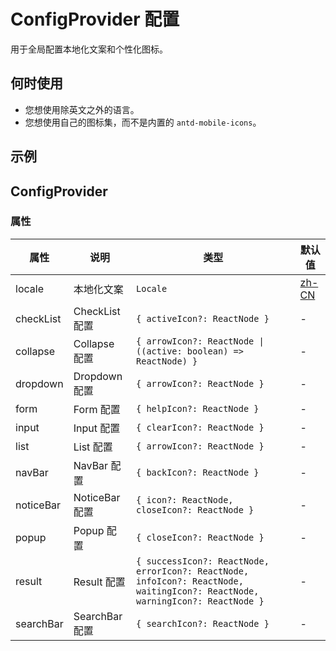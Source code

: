 # ConfigProvider 配置

用于全局配置本地化文案和个性化图标。

## 何时使用

- 您想使用除英文之外的语言。
- 您想使用自己的图标集，而不是内置的 `antd-mobile-icons`。

## 示例

<code src="./demos/demo1.tsx" ></code>

<code src="./demos/demo2.tsx" ></code>

## ConfigProvider

### 属性

| 属性      | 说明           | 类型                                                                                                                         | 默认值  |
| --------- | -------------- | ---------------------------------------------------------------------------------------------------------------------------- | ------- |
| locale    | 本地化文案     | `Locale`                                                                                                                     | [zh-CN] |
| checkList | CheckList 配置 | `{ activeIcon?: ReactNode }`                                                                                                 | -       |
| collapse  | Collapse 配置  | `{ arrowIcon?: ReactNode \| ((active: boolean) => ReactNode) }`                                                              | -       |
| dropdown  | Dropdown 配置  | `{ arrowIcon?: ReactNode }`                                                                                                  | -       |
| form      | Form 配置      | `{ helpIcon?: ReactNode }`                                                                                                   | -       |
| input     | Input 配置     | `{ clearIcon?: ReactNode }`                                                                                                  | -       |
| list      | List 配置      | `{ arrowIcon?: ReactNode }`                                                                                                  | -       |
| navBar    | NavBar 配置    | `{ backIcon?: ReactNode }`                                                                                                   | -       |
| noticeBar | NoticeBar 配置 | `{ icon?: ReactNode, closeIcon?: ReactNode }`                                                                                | -       |
| popup     | Popup 配置     | `{ closeIcon?: ReactNode }`                                                                                                  | -       |
| result    | Result 配置    | `{ successIcon?: ReactNode, errorIcon?: ReactNode, infoIcon?: ReactNode, waitingIcon?: ReactNode, warningIcon?: ReactNode }` | -       |
| searchBar | SearchBar 配置 | `{ searchIcon?: ReactNode }`                                                                                                 | -       |

[zh-CN]: https://github.com/ant-design/ant-design-mobile/blob/master/src/locales/zh-CN.ts
